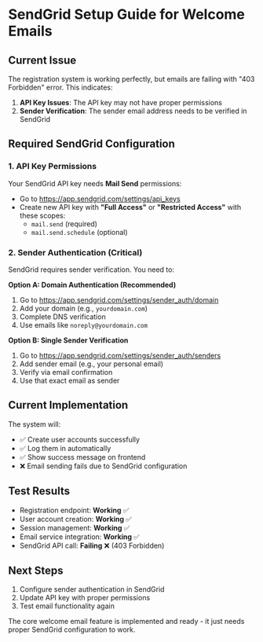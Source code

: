 # SendGrid Setup Guide for Welcome Emails

## Current Issue
The registration system is working perfectly, but emails are failing with "403 Forbidden" error. This indicates:

1. **API Key Issues**: The API key may not have proper permissions
2. **Sender Verification**: The sender email address needs to be verified in SendGrid

## Required SendGrid Configuration

### 1. API Key Permissions
Your SendGrid API key needs **Mail Send** permissions:
- Go to https://app.sendgrid.com/settings/api_keys
- Create new API key with **"Full Access"** or **"Restricted Access"** with these scopes:
  - `mail.send` (required)
  - `mail.send.schedule` (optional)

### 2. Sender Authentication (Critical)
SendGrid requires sender verification. You need to:

**Option A: Domain Authentication (Recommended)**
1. Go to https://app.sendgrid.com/settings/sender_auth/domain
2. Add your domain (e.g., `yourdomain.com`)
3. Complete DNS verification
4. Use emails like `noreply@yourdomain.com`

**Option B: Single Sender Verification**
1. Go to https://app.sendgrid.com/settings/sender_auth/senders
2. Add sender email (e.g., your personal email)
3. Verify via email confirmation
4. Use that exact email as sender

## Current Implementation
The system will:
- ✅ Create user accounts successfully
- ✅ Log them in automatically  
- ✅ Show success message on frontend
- ❌ Email sending fails due to SendGrid configuration

## Test Results
- Registration endpoint: **Working** ✅
- User account creation: **Working** ✅  
- Session management: **Working** ✅
- Email service integration: **Working** ✅
- SendGrid API call: **Failing** ❌ (403 Forbidden)

## Next Steps
1. Configure sender authentication in SendGrid
2. Update API key with proper permissions
3. Test email functionality again

The core welcome email feature is implemented and ready - it just needs proper SendGrid configuration to work.